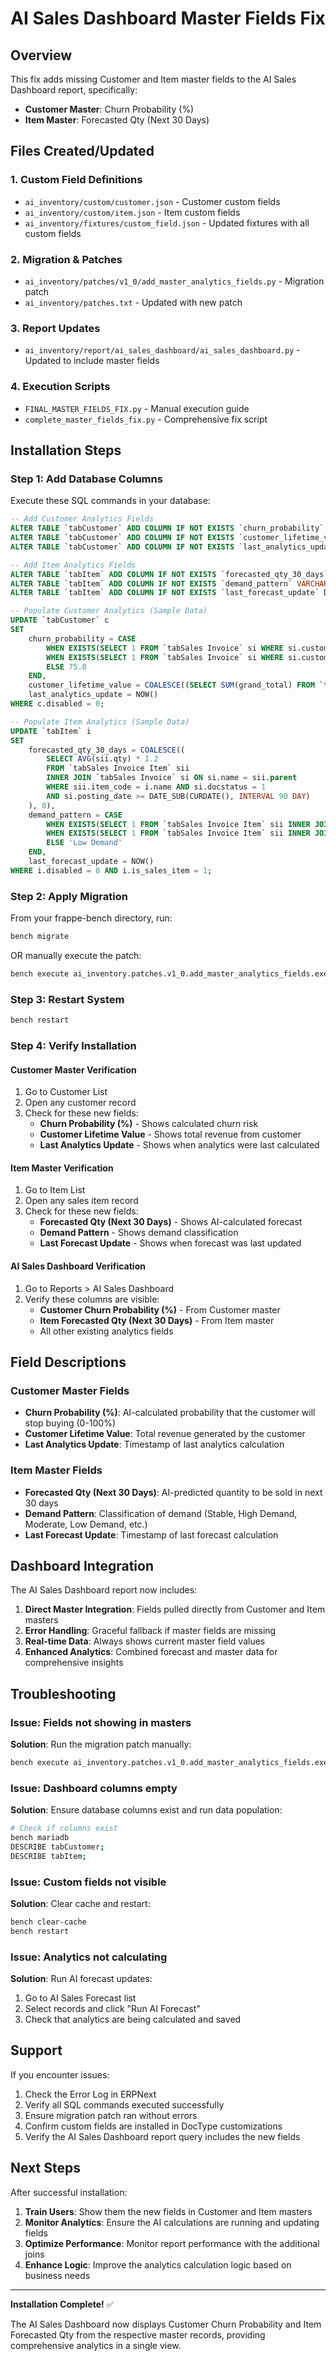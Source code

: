 # AI Sales Dashboard Master Fields Fix

## Overview
This fix adds missing Customer and Item master fields to the AI Sales Dashboard report, specifically:
- **Customer Master**: Churn Probability (%)
- **Item Master**: Forecasted Qty (Next 30 Days)

## Files Created/Updated

### 1. Custom Field Definitions
- `ai_inventory/custom/customer.json` - Customer custom fields
- `ai_inventory/custom/item.json` - Item custom fields
- `ai_inventory/fixtures/custom_field.json` - Updated fixtures with all custom fields

### 2. Migration & Patches
- `ai_inventory/patches/v1_0/add_master_analytics_fields.py` - Migration patch
- `ai_inventory/patches.txt` - Updated with new patch

### 3. Report Updates
- `ai_inventory/report/ai_sales_dashboard/ai_sales_dashboard.py` - Updated to include master fields

### 4. Execution Scripts
- `FINAL_MASTER_FIELDS_FIX.py` - Manual execution guide
- `complete_master_fields_fix.py` - Comprehensive fix script

## Installation Steps

### Step 1: Add Database Columns
Execute these SQL commands in your database:

```sql
-- Add Customer Analytics Fields
ALTER TABLE `tabCustomer` ADD COLUMN IF NOT EXISTS `churn_probability` DECIMAL(8,2) DEFAULT 0.00;
ALTER TABLE `tabCustomer` ADD COLUMN IF NOT EXISTS `customer_lifetime_value` DECIMAL(18,2) DEFAULT 0.00;
ALTER TABLE `tabCustomer` ADD COLUMN IF NOT EXISTS `last_analytics_update` DATETIME NULL;

-- Add Item Analytics Fields
ALTER TABLE `tabItem` ADD COLUMN IF NOT EXISTS `forecasted_qty_30_days` DECIMAL(18,2) DEFAULT 0.00;
ALTER TABLE `tabItem` ADD COLUMN IF NOT EXISTS `demand_pattern` VARCHAR(140) DEFAULT 'Unknown';
ALTER TABLE `tabItem` ADD COLUMN IF NOT EXISTS `last_forecast_update` DATETIME NULL;

-- Populate Customer Analytics (Sample Data)
UPDATE `tabCustomer` c
SET 
    churn_probability = CASE 
        WHEN EXISTS(SELECT 1 FROM `tabSales Invoice` si WHERE si.customer = c.name AND si.docstatus = 1 AND si.posting_date >= DATE_SUB(CURDATE(), INTERVAL 90 DAY)) THEN 15.0
        WHEN EXISTS(SELECT 1 FROM `tabSales Invoice` si WHERE si.customer = c.name AND si.docstatus = 1 AND si.posting_date >= DATE_SUB(CURDATE(), INTERVAL 180 DAY)) THEN 35.0
        ELSE 75.0
    END,
    customer_lifetime_value = COALESCE((SELECT SUM(grand_total) FROM `tabSales Invoice` si WHERE si.customer = c.name AND si.docstatus = 1), 0),
    last_analytics_update = NOW()
WHERE c.disabled = 0;

-- Populate Item Analytics (Sample Data)
UPDATE `tabItem` i
SET 
    forecasted_qty_30_days = COALESCE((
        SELECT AVG(sii.qty) * 1.2
        FROM `tabSales Invoice Item` sii
        INNER JOIN `tabSales Invoice` si ON si.name = sii.parent
        WHERE sii.item_code = i.name AND si.docstatus = 1 
        AND si.posting_date >= DATE_SUB(CURDATE(), INTERVAL 90 DAY)
    ), 0),
    demand_pattern = CASE 
        WHEN EXISTS(SELECT 1 FROM `tabSales Invoice Item` sii INNER JOIN `tabSales Invoice` si ON si.name = sii.parent WHERE sii.item_code = i.name AND si.docstatus = 1 AND si.posting_date >= DATE_SUB(CURDATE(), INTERVAL 30 DAY)) THEN 'High Demand'
        WHEN EXISTS(SELECT 1 FROM `tabSales Invoice Item` sii INNER JOIN `tabSales Invoice` si ON si.name = sii.parent WHERE sii.item_code = i.name AND si.docstatus = 1 AND si.posting_date >= DATE_SUB(CURDATE(), INTERVAL 90 DAY)) THEN 'Moderate'
        ELSE 'Low Demand'
    END,
    last_forecast_update = NOW()
WHERE i.disabled = 0 AND i.is_sales_item = 1;
```

### Step 2: Apply Migration
From your frappe-bench directory, run:
```bash
bench migrate
```

OR manually execute the patch:
```bash
bench execute ai_inventory.patches.v1_0.add_master_analytics_fields.execute
```

### Step 3: Restart System
```bash
bench restart
```

### Step 4: Verify Installation

#### Customer Master Verification
1. Go to Customer List
2. Open any customer record
3. Check for these new fields:
   - **Churn Probability (%)** - Shows calculated churn risk
   - **Customer Lifetime Value** - Shows total revenue from customer
   - **Last Analytics Update** - Shows when analytics were last calculated

#### Item Master Verification
1. Go to Item List
2. Open any sales item record
3. Check for these new fields:
   - **Forecasted Qty (Next 30 Days)** - Shows AI-calculated forecast
   - **Demand Pattern** - Shows demand classification
   - **Last Forecast Update** - Shows when forecast was last updated

#### AI Sales Dashboard Verification
1. Go to Reports > AI Sales Dashboard
2. Verify these columns are visible:
   - **Customer Churn Probability (%)** - From Customer master
   - **Item Forecasted Qty (Next 30 Days)** - From Item master
   - All other existing analytics fields

## Field Descriptions

### Customer Master Fields
- **Churn Probability (%)**: AI-calculated probability that the customer will stop buying (0-100%)
- **Customer Lifetime Value**: Total revenue generated by the customer
- **Last Analytics Update**: Timestamp of last analytics calculation

### Item Master Fields
- **Forecasted Qty (Next 30 Days)**: AI-predicted quantity to be sold in next 30 days
- **Demand Pattern**: Classification of demand (Stable, High Demand, Moderate, Low Demand, etc.)
- **Last Forecast Update**: Timestamp of last forecast calculation

## Dashboard Integration

The AI Sales Dashboard report now includes:
1. **Direct Master Integration**: Fields pulled directly from Customer and Item masters
2. **Error Handling**: Graceful fallback if master fields are missing
3. **Real-time Data**: Always shows current master field values
4. **Enhanced Analytics**: Combined forecast and master data for comprehensive insights

## Troubleshooting

### Issue: Fields not showing in masters
**Solution**: Run the migration patch manually:
```bash
bench execute ai_inventory.patches.v1_0.add_master_analytics_fields.execute
```

### Issue: Dashboard columns empty
**Solution**: Ensure database columns exist and run data population:
```bash
# Check if columns exist
bench mariadb
DESCRIBE tabCustomer;
DESCRIBE tabItem;
```

### Issue: Custom fields not visible
**Solution**: Clear cache and restart:
```bash
bench clear-cache
bench restart
```

### Issue: Analytics not calculating
**Solution**: Run AI forecast updates:
1. Go to AI Sales Forecast list
2. Select records and click "Run AI Forecast"
3. Check that analytics are being calculated and saved

## Support

If you encounter issues:
1. Check the Error Log in ERPNext
2. Verify all SQL commands executed successfully
3. Ensure migration patch ran without errors
4. Confirm custom fields are installed in DocType customizations
5. Verify the AI Sales Dashboard report query includes the new fields

## Next Steps

After successful installation:
1. **Train Users**: Show them the new fields in Customer and Item masters
2. **Monitor Analytics**: Ensure the AI calculations are running and updating fields
3. **Optimize Performance**: Monitor report performance with the additional joins
4. **Enhance Logic**: Improve the analytics calculation logic based on business needs

---

**Installation Complete!** ✅

The AI Sales Dashboard now displays Customer Churn Probability and Item Forecasted Qty from the respective master records, providing comprehensive analytics in a single view.
